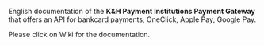 English documentation of the **K&H Payment Institutions Payment Gateway** that offers an API for bankcard payments, OneClick, Apple Pay, Google Pay.

Please click on Wiki for the documentation.
